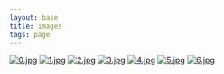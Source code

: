 ```yaml
---
layout: base
title: images
tags: page
---
```


[![0.jpg](assets/images/0.jpg)](assets/images/0.jpg)
[![1.jpg](assets/images/1.jpg)](assets/images/1.jpg)
[![2.jpg](assets/images/2.jpg)](assets/images/2.jpg)
[![3.jpg](assets/images/3.jpg)](assets/images/3.jpg)
[![4.jpg](assets/images/4.jpg)](assets/images/4.jpg)
[![5.jpg](assets/images/5.jpg)](assets/images/5.jpg)
[![6.jpg](assets/images/6.jpg)](assets/images/6.jpg)